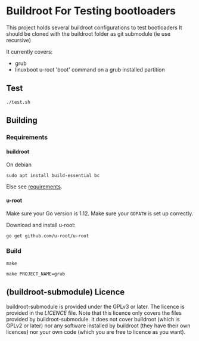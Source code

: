 # Buildroot For Testing bootloaders

This project holds several buildroot configurations to test bootloaders
It should be cloned with the buildroot folder as git submodule (ie use recursive)

It currently covers:
 - grub
 - linuxboot u-root 'boot' command on a grub installed partition

## Test

```shell
./test.sh
```

## Building

### Requirements

#### buildroot

On debian
```shell
sudo apt install build-essential bc
```

Else see [requirements](https://buildroot.org/downloads/manual/manual.html#requirement).

#### u-root

Make sure your Go version is 1.12. Make sure your `GOPATH` is set up correctly.

Download and install u-root:

```shell
go get github.com/u-root/u-root
```


### Build

```shell
make

make PROJECT_NAME=grub
```

## (buildroot-submodule) Licence

buildroot-submodule is provided under the GPLv3 or later. The licence is provided in the _LICENCE_ file. Note that this licence only covers the files provided by buildroot-submodule. It does not cover buildroot (which is GPLv2 or later) nor any software installed by buildroot (they have their own licences) nor your own code (which you are free to licence as you want).
